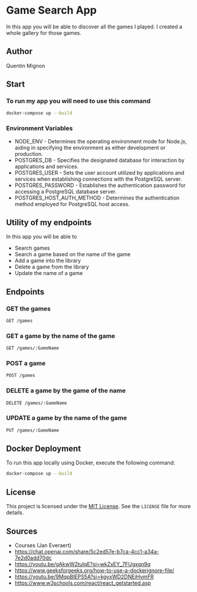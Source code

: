 # Game Search App

In this app you will be able to discover all the games I played. I created a whole gallery for those games.

## Author

Quentin Mignon

## Start

### To run my app you will need to use this command

```bash
docker-compose up --build
```

### Environment Variables

- NODE_ENV - Determines the operating environment mode for Node.js, aiding in specifying the environment as either development or production.
- POSTGRES_DB - Specifies the designated database for interaction by applications and services.
- POSTGRES_USER - Sets the user account utilized by applications and services when establishing connections with the PostgreSQL server.
- POSTGRES_PASSWORD - Establishes the authentication password for accessing a PostgreSQL database server.
- POSTGRES_HOST_AUTH_METHOD - Determines the authentication method employed for PostgreSQL host access.

## Utility of my endpoints

In this app you will be able to

- Search games
- Search a game based on the name of the game
- Add a game into the library
- Delete a game from the library
- Update the name of a game

## Endpoints

### GET the games

```bash
GET /games
```

### GET a game by the name of the game

```bash
GET /games/:GameName
```

### POST a game

```bash
POST /games
```

### DELETE a game by the game of the name

```bash
DELETE /games/:GameName
```

### UPDATE a game by the name of the game

```bash
PUT /games/:GameName
```

## Docker Deployment

To run this app locally using Docker, execute the following command:

```bash
docker-compose up --build
```

## License

This project is licensed under the [MIT License](https://opensource.org/licenses/MIT). See the `LICENSE` file for more details.

## Sources

- Courses (Jan Everaert)
- https://chat.openai.com/share/5c2ed57e-b7ca-4cc1-a34a-7e2d0add70dc
- https://youtu.be/gAkwW2tuIqE?si=wkZxEY_7FUgxqn9q
- https://www.geeksforgeeks.org/how-to-use-a-dockerignore-file/
- https://youtu.be/9MqpBlEPS5A?si=kgyxWD2DNEiHymFR
- https://www.w3schools.com/react/react_getstarted.asp
